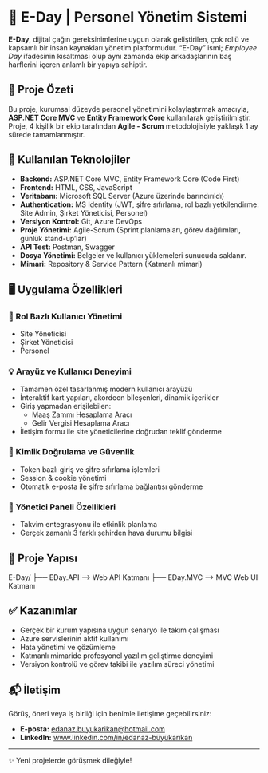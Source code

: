 # 📅 E-Day | Personel Yönetim Sistemi

**E-Day**, dijital çağın gereksinimlerine uygun olarak geliştirilen, çok rollü ve kapsamlı bir insan kaynakları yönetim platformudur. “E-Day” ismi; *Employee Day* ifadesinin kısaltması olup aynı zamanda ekip arkadaşlarının baş harflerini içeren anlamlı bir yapıya sahiptir.

## 🚀 Proje Özeti

Bu proje, kurumsal düzeyde personel yönetimini kolaylaştırmak amacıyla, **ASP.NET Core MVC** ve **Entity Framework Core** kullanılarak geliştirilmiştir. Proje, 4 kişilik bir ekip tarafından **Agile - Scrum** metodolojisiyle yaklaşık 1 ay sürede tamamlanmıştır.

## 🧩 Kullanılan Teknolojiler

- **Backend:** ASP.NET Core MVC, Entity Framework Core (Code First)
- **Frontend:** HTML, CSS, JavaScript
- **Veritabanı:** Microsoft SQL Server (Azure üzerinde barındırıldı)
- **Authentication:** MS Identity (JWT, şifre sıfırlama, rol bazlı yetkilendirme: Site Admin, Şirket Yöneticisi, Personel)
- **Versiyon Kontrol:** Git, Azure DevOps
- **Proje Yönetimi:** Agile-Scrum (Sprint planlamaları, görev dağılımları, günlük stand-up’lar)
- **API Test:** Postman, Swagger
- **Dosya Yönetimi:** Belgeler ve kullanıcı yüklemeleri sunucuda saklanır.
- **Mimari:** Repository & Service Pattern (Katmanlı mimari)

## 🖥️ Uygulama Özellikleri

### 👥 Rol Bazlı Kullanıcı Yönetimi
- Site Yöneticisi
- Şirket Yöneticisi
- Personel

### 💡 Arayüz ve Kullanıcı Deneyimi
- Tamamen özel tasarlanmış modern kullanıcı arayüzü
- İnteraktif kart yapıları, akordeon bileşenleri, dinamik içerikler
- Giriş yapmadan erişilebilen:
  - Maaş Zammı Hesaplama Aracı
  - Gelir Vergisi Hesaplama Aracı
- İletişim formu ile site yöneticilerine doğrudan teklif gönderme

### 🔐 Kimlik Doğrulama ve Güvenlik
- Token bazlı giriş ve şifre sıfırlama işlemleri
- Session & cookie yönetimi
- Otomatik e-posta ile şifre sıfırlama bağlantısı gönderme

### 📅 Yönetici Paneli Özellikleri
- Takvim entegrasyonu ile etkinlik planlama
- Gerçek zamanlı 3 farklı şehirden hava durumu bilgisi

## 📂 Proje Yapısı
E-Day/
├── EDay.API --> Web API Katmanı
├── EDay.MVC --> MVC Web UI Katmanı

## ✅ Kazanımlar

- Gerçek bir kurum yapısına uygun senaryo ile takım çalışması
- Azure servislerinin aktif kullanımı
- Hata yönetimi ve çözümleme
- Katmanlı mimaride profesyonel yazılım geliştirme deneyimi
- Versiyon kontrolü ve görev takibi ile yazılım süreci yönetimi

## 📬 İletişim

Görüş, öneri veya iş birliği için benimle iletişime geçebilirsiniz:

- **E-posta:** edanaz.buyukarikan@hotmail.com
- **LinkedIn:** www.linkedin.com/in/edanaz-büyükarıkan 

---

✨ Yeni projelerde görüşmek dileğiyle!  


